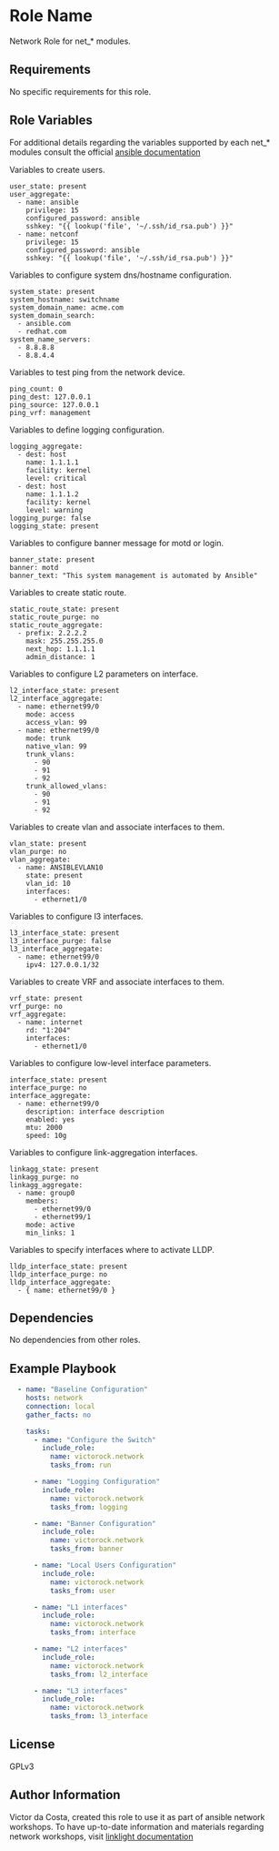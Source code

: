 Role Name
=========

Network Role for net_* modules.

Requirements
------------

No specific requirements for this role.

Role Variables
--------------

For additional details regarding the variables supported by each net_* modules
consult the official [ansible documentation]( http://docs.ansible.com/ansible/latest/list_of_network_modules.html)


Variables to create users.

```
user_state: present
user_aggregate:
  - name: ansible
    privilege: 15
    configured_password: ansible
    sshkey: "{{ lookup('file', '~/.ssh/id_rsa.pub') }}"
  - name: netconf
    privilege: 15
    configured_password: ansible
    sshkey: "{{ lookup('file', '~/.ssh/id_rsa.pub') }}"
```

Variables to configure system dns/hostname configuration.

```
system_state: present
system_hostname: switchname
system_domain_name: acme.com
system_domain_search:
  - ansible.com
  - redhat.com
system_name_servers:
  - 8.8.8.8
  - 8.8.4.4
```

Variables to test ping from the network device.

```
ping_count: 0
ping_dest: 127.0.0.1
ping_source: 127.0.0.1
ping_vrf: management
```

Variables to define logging configuration.

```
logging_aggregate:
  - dest: host
    name: 1.1.1.1
    facility: kernel
    level: critical
  - dest: host
    name: 1.1.1.2
    facility: kernel
    level: warning
logging_purge: false
logging_state: present
```

Variables to configure banner message for motd or login.

```
banner_state: present
banner: motd
banner_text: "This system management is automated by Ansible"
```

Variables to create static route.

```
static_route_state: present
static_route_purge: no
static_route_aggregate:
  - prefix: 2.2.2.2
    mask: 255.255.255.0
    next_hop: 1.1.1.1
    admin_distance: 1
```

Variables to configure L2 parameters on interface.

```
l2_interface_state: present
l2_interface_aggregate:
  - name: ethernet99/0
    mode: access
    access_vlan: 99
  - name: ethernet99/0
    mode: trunk
    native_vlan: 99
    trunk_vlans:
      - 90
      - 91
      - 92
    trunk_allowed_vlans:
      - 90
      - 91
      - 92
```

Variables to create vlan and associate interfaces to them.

```
vlan_state: present
vlan_purge: no
vlan_aggregate:
  - name: ANSIBLEVLAN10
    state: present
    vlan_id: 10
    interfaces:
      - ethernet1/0
```

Variables to configure l3 interfaces.

```
l3_interface_state: present
l3_interface_purge: false
l3_interface_aggregate:
  - name: ethernet99/0
    ipv4: 127.0.0.1/32
```

Variables to create VRF and associate interfaces to them.

```
vrf_state: present
vrf_purge: no
vrf_aggregate:
  - name: internet
    rd: "1:204"
    interfaces:
      - ethernet1/0
```

Variables to configure low-level interface parameters.

```
interface_state: present
interface_purge: no
interface_aggregate:
  - name: ethernet99/0
    description: interface description
    enabled: yes
    mtu: 2000
    speed: 10g
```

Variables to configure link-aggregation interfaces.

```
linkagg_state: present
linkagg_purge: no
linkagg_aggregate:
  - name: group0
    members:
      - ethernet99/0
      - ethernet99/1
    mode: active
    min_links: 1
```

Variables to specify interfaces where to activate LLDP.

```
lldp_interface_state: present
lldp_interface_purge: no
lldp_interface_aggregate:
  - { name: ethernet99/0 }
```

Dependencies
------------

No dependencies from other roles.

Example Playbook
----------------

```YAML
  - name: "Baseline Configuration"
    hosts: network
    connection: local
    gather_facts: no

    tasks:
      - name: "Configure the Switch"
        include_role:
          name: victorock.network
          tasks_from: run

      - name: "Logging Configuration"
        include_role:
          name: victorock.network
          tasks_from: logging

      - name: "Banner Configuration"
        include_role:
          name: victorock.network
          tasks_from: banner

      - name: "Local Users Configuration"
        include_role:
          name: victorock.network
          tasks_from: user

      - name: "L1 interfaces"
        include_role:
          name: victorock.network
          tasks_from: interface

      - name: "L2 interfaces"
        include_role:
          name: victorock.network
          tasks_from: l2_interface

      - name: "L3 interfaces"
        include_role:
          name: victorock.network
          tasks_from: l3_interface
```

License
-------

GPLv3

Author Information
------------------

Victor da Costa, created this role to use it as part of ansible network workshops.
To have up-to-date information and materials regarding network workshops, visit
[linklight documentation](http://network-automation.github.com/linklight)
